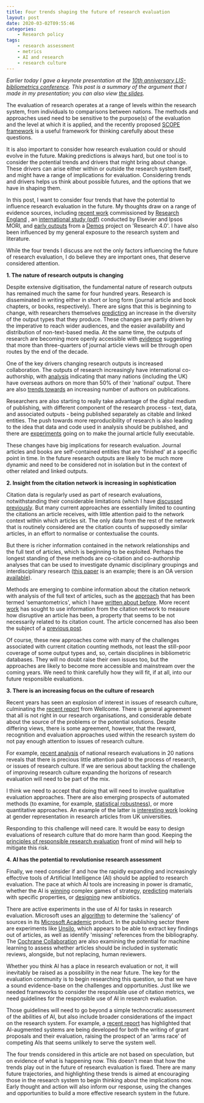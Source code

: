 ```yaml
---
title: Four trends shaping the future of research evaluation
layout: post
date: 2020-03-02T09:55:46
categories:
    - Research policy
tags:
    - research assessment
    - metrics
    - AI and research
    - research culture
---
```


_Earlier today I gave a keynote presentation at the [10th anniversary LIS-bibliometrics conference](https://www.eventbrite.co.uk/e/lis-bibliometrics-conference-the-future-of-research-evaluation-tickets-89329542065). This post is a summary of the argument that I made in my presentation; you can also view [the slides](https://doi.org/10.6084/m9.figshare.11918130.v1)._

The evaluation of research operates at a range of levels within the research system, from individuals to comparisons between nations. The methods and approaches used need to be sensitive to the purpose(s) of the evaluation and the level at which it is applied, and the recently proposed [SCOPE framework](https://thebibliomagician.wordpress.com/2019/12/11/introducing-scope-aprocess-for-evaluating-responsibly/) is a useful framework for thinking carefully about these questions.

It is also important to consider how research evaluation could or should evolve in the future. Making predictions is always hard, but one tool is to consider the potential trends and drivers that might bring about change. These drivers can arise either within or outside the research system itself, and might have a range of implications for evaluation. Considering trends and drivers helps us think about possible futures, and the options that we have in shaping them.

In this post, I want to consider four trends that have the potential to influence research evaluation in the future. My thoughts draw on a range of evidence sources, including [recent work](https://re.ukri.org/news-opinions-events/blog/work-on-research-environment/) commissioned by [Research England](https://re.ukri.org/) , an [international study (pdf)](https://www.elsevier.com/__data/assets/pdf_file/0003/898005/Research_Futures_full_report_Feb2019.pdf) conducted by Elsevier and Ipsos MORI, and [early outputs](https://demos.co.uk/project/research-4-0-research-in-the-age-of-automation/) from a [Demos](https://demos.co.uk/) project on 'Research 4.0'.  I have also been influenced by my general exposure to the research system and literature.

While the four trends I discuss are not the only factors influencing the future of research evaluation, I do believe they are important ones, that deserve considered attention.

**1. The nature of research outputs is changing**

Despite extensive digitisation, the fundamental nature of research outputs has remained much the same for four hundred years. Research is disseminated in writing either in short or long form (journal article and book chapters, or books, respectively). There are signs that this is beginning to change, with researchers themselves [predicting](https://www.rand.org/pubs/research_reports/RR3200.html) an increase in the diversity of the output types that they produce. These changes are partly driven by the imperative to reach wider audiences, and the easier availability and distribution of non-text-based media. At the same time, the outputs of research are becoming more openly accessible with [evidence](https://doi.org/10.1101/795310) suggesting that more than three-quarters of journal article views will be through open routes by the end of the decade.

One of the key drivers changing research outputs is increased collaboration. The outputs of research increasingly have international co-authorship, with [analysis](https://doi.org/10.1038/497557a) indicating that many nations (including the UK) have overseas authors on more than 50% of their 'national' output. There are also [trends towards](https://doi.org/10.1371/journal.pone.0149504) an increasing number of authors on publications.

Researchers are also starting to really take advantage of the digital medium of publishing, with different component of the research process - text, data, and associated outputs - being published separately as citable and linked entities. The push towards more reproducibility of research is also leading to the idea that data and code used in analysis should be published, and there are [experiments](https://repro.elifesciences.org/example.html#) going on to make the journal article fully executable.

These changes have big implications for research evaluation. Journal articles and books are self-contained entities that are 'finished' at a specific point in time. In the future research outputs are likely to be much more dynamic and need to be considered not in isolation but in the context of other related and linked outputs. 

**2. Insight from the citation network is increasing in sophistication**

Citation data is regularly used as part of research evaluations, notwithstanding their considerable limitations (which I have [discussed](http://stevenhill.org.uk/citations-and-the-attention-loop/) [previously](http://stevenhill.org.uk/expanding-ideas-of-excellence-in-research/). But many current approaches are essentially limited to counting the citations an article receives, with little attention paid to the network context within which articles sit. The only data from the rest of the network that is routinely considered are the citation counts of supposedly similar articles, in an effort to normalise or contextualise the counts.

But there is richer information contained in the network relationships and the full text of articles, which is beginning to be exploited. Perhaps the longest standing of these methods are co-citation and co-authorship analyses that can be used to investigate dynamic disciplinary groupings and interdisciplinary research ([this paper](https://doi.org/10.1002/asi.23243) is an example; there is an OA version [available](https://arxiv.org/abs/1310.4966)).

Methods are emerging to combine information about the citation network with analysis of the full text of articles, such as the [approach](http://doi.org/10.1045/november2014-knoth) that has been termed 'semantometrics', which I have [written about before](http://stevenhill.org.uk/citations-and-the-attention-loop/). More recent [work](https://doi.org/10.1038/s41586-019-0941-9) has sought to use information from the citation network to measure how disruptive an article has been, a property that seems to be not necessarily related to its citation count. The article concerned has also been the subject of a [previous post](http://stevenhill.org.uk/measuring-disruption-in-research-articles/).

Of course, these new approaches come with many of the challenges associated with current citation counting methods, not least the still-poor coverage of some output types and, so, certain disciplines in bibliometric databases. They will no doubt raise their own issues too, but the approaches are likely to become more accessible and mainstream over the coming years. We need to think carefully how they will fit, if at all, into our future responsible evaluations.

**3. There is an increasing focus on the culture of research**

Recent years has seen an explosion of interest in issues of research culture, culminating the [recent report](https://wellcome.ac.uk/reports/what-researchers-think-about-research-culture) from Wellcome. There is general agreement that all is not right in our research organisations, and considerable debate about the source of the problems or the potential solutions. Despite differing views, there is some agreement, however, that the reward, recognition and evaluation approaches used within the research system do not pay enough attention to issues of research culture.

For example, [recent analysis](https://re.ukri.org/documents/2019/int-landscape-study-annex-to-final-report-july-20192-pdf/) of national research evaluations in 20 nations reveals that there is precious little attention paid to the process of research, or issues of research culture. If we are serious about tackling the challenge of improving research culture expanding the horizons of research evaluation will need to be part of the mix.

I think we need to accept that doing that will need to involve qualitative evaluation approaches. There are also emerging prospects of automated methods (to examine, for example, [statistical robustness](http://statreviewer.com/)), or more quantitative approaches. An example of the latter is [interesting work](https://doi.org/10.6084/m9.figshare.7583402.v1) looking at gender representation in research articles from UK universities.

Responding to this challenge will need care. It would be easy to design evaluations of research culture that do more harm than good. Keeping the [principles of responsible research evaluation](https://responsiblemetrics.org/the-metric-tide/) front of mind will help to mitigate this risk.

**4. AI has the potential to revolutionise research assessment**

Finally, we need consider if and how the rapidly expanding and increasingly effective tools of Artificial Intelligence (AI) should be applied to research evaluation. The pace at which AI tools are increasing in power is dramatic, whether the AI is [winning](https://www.wired.com/2016/01/in-a-huge-breakthrough-googles-ai-beats-a-top-player-at-the-game-of-go/) complex games of strategy, [predicting](https://doi.org/10.1038/s41586-019-1335-8) materials with specific properties, or [designing](https://www.nature.com/articles/d41586-020-00018-3) new antibiotics.

There are active experiments in the use of AI for tasks in research evaluation. Microsoft uses an [algorithm](https://doi.org/10.1162/qss_a_00021) to determine the 'saliency' of sources in its [Microsoft Academic](https://academic.microsoft.com/home) product. In the publishing sector there are experiments like [Unsilo](https://unsilo.ai/), which appears to be able to extract key findings out of articles, as well as identify 'missing' references from the bibliography. The [Cochrane Collaboration](https://www.natureindex.com/news-blog/living-systematic-reviews-emerging-solution-problem-superseded-research-zika-virus) are also examining the potential for machine learning to assess whether articles should be included in systematic reviews, alongside, but not replacing, human reviewers.

Whether you think AI has a place in research evaluation or not, it will inevitably be raised as a possibility in the near future. The key for the evaluation community is to begin researching this question, so that we have a sound evidence-base on the challenges and opportunities. Just like we needed frameworks to consider the responsible use of citation metrics, we need guidelines for the responsible use of AI in research evaluation.

Those guidelines will need to go beyond a simple technocratic assessment of the abilities of AI, but also include broader considerations of the impact on the research system. For example, a [recent report](https://demos.co.uk/project/research-4-0-research-in-the-age-of-automation) has highlighted that AI-augmented systems are being developed for both the writing of grant proposals and their evaluation, raising the prospect of an 'arms race' of competing AIs that seems unlikely to serve the system well.

The four trends considered in this article are not based on speculation, but on evidence of what is happening now. This doesn't mean that how the trends play out in the future of research evaluation is fixed. There are many future trajectories, and highlighting these trends is aimed at encouraging those in the research system to begin thinking about the implications now. Early thought and action will also inform our response, using the changes and opportunities to build a more effective research system in the future.